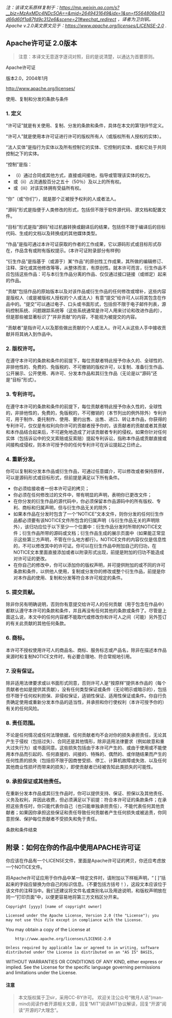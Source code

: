  _注：该译文系原样复制于：https://mp.weixin.qq.com/s?__biz=MzAxMDc4NDc5OA==&mid=2649431649&idx=1&sn=f5564806b413d66d60f1a87fd9c312e6&scene=21#wechat_redirect ，译者为卫剑钒。Apache v.2.0英文原文见于：https://www.apache.org/licenses/LICENSE-2.0 ._ 


## Apache许可证 2.0版本
> 注意：本译文无意逐字逐词对照，目的是说清楚，以通达为首要原则。

Apache许可证

版本2.0，2004年1月

http://www.apache.org/licenses/

使用、复制和分发的条款与条件

### 1. 定义

“许可证”就是有关使用、复制、分发的条款和条件，具体在本文的第1到9节定义。

“许可人”就是使用本许可证进行许可的版权所有人（或版权所有人授权的实体）。

“法人实体”是指行为实体以及所有控制它的实体、它控制的实体、或和它处于共同控制之下的实体。

“控制”是指：

* （i）通过合同或其他方式，直接或间接地，指导或管理该实体的权力。
* 或（ii）占流通股百分之五十（50％）及以上的所有权。
* 或（iii）对该实体拥有受益所有权。

“你”（或“你们”），就是那个正被授予权利的人或者法人。

“源码”形式是指便于人类修改的形式，包括但不限于软件源代码、源文档和配置文件。

“目标”形式是指“源码”经过机器转换或翻译后的结果，包括但不限于编译后的目标代码、生成的文档以及转换成的其他媒体类型。

“作品”是指可通过本许可证获取的作者的工作成果，它以源码形式或目标形式存在，作品含有或附有版权提示。(本许可证附录部分有样例)

“衍生作品”是指基于（或源于）某“作品”的原创性工作成果，其所做的编辑修订、注释、深化或其他修改等等，从整体而言，有原创性。就本许可而言，衍生作品不应包括这些作品：可与本衍生作品分离的作品、仅仅通过接口链接（或绑定）起来的作品。

“贡献”包括作品的原始版本以及对该作品或衍生作品的任何修改或增补，这些内容是版权人（或是被版权人授权的个人或法人）有意“提交”给许可人以将其包含在作品中的。“提交”可以通过电子、口头或书面形式，包括但不限于电子邮件列表，源码控制系统、问题跟踪系统等（这些系统通常是许可人用来讨论和改进作品的），但是那些被显著标识了“并非贡献”的内容，不能视为被提交的内容。

“贡献者”是指许可人以及那些做出贡献的个人或法人。许可人从这些人手中接收贡献并将其纳入到作品中。

### 2. 版权许可。
在遵守本许可的条款和条件的前提下，每位贡献者特此授予你永久的、全球性的、非排他性的、免费的、免版税的、不可撤销的版权许可，以复制、准备衍生作品、公开展示、公开使用、再许可、分发本作品和其衍生作品（无论是以“源码”还是“目标”形式）。

### 3. 专利许可。
在遵守本许可的条款和条件的前提下，每位贡献者特此授予你永久性的，全球性的，非排他性的，免费的，免版税的，不可撤销的（本节列出的例外除外）专利许可，用于制作、委托制作、使用、要约出售、出售、进口、转让本作品，你获得的专利许可，仅仅是有权利向你许可的贡献者授予你的，该贡献者的贡献或者其贡献和本作品结合起来后，不可避免地造成了对该贡献者专利的侵权。如果你针对任何实体（包括诉讼中的交叉索赔或反索赔）提起专利诉讼，指称本作品或贡献直接或间接构成侵权，则本许可授予你的任何专利许可在诉讼提起之日终止。

### 4. 重新分发。
你可以复制和分发本作品或衍生作品，可通过任意媒介，可以修改或者保持原样，可以是源码形式或目标形式，但前提是满足以下所有条件。

* 你必须给接收者一份本许可证的拷贝；
* 你必须在任何修改过的文件中，带有明显的声明，表明你已更改文件；
* 在你分发的衍生作品的源代码中，你必须保留本作品源码中的所有版权、专利、商标和归属声明，但与衍生作品无关的除外；
* 如果本作品在分发时包含了一个“NOTICE”文本文件，则你分发的任何衍生作品都必须要有该NOTICE文件所包含的归属声明（与衍生作品无关的声明除外），该归功应位于以下至少一个位置中：衍生作品分发时所带的NOTICE文件；衍生作品所带的源码或文档；衍生作品生成的展示页面中（如果能正常显示这些第三方声明，不管在什么地方都行）。NOTICE文件的内容仅仅是信息性的，不可以修改其中的许可证。你可以在衍生作品中附加自己的归功，在NOTICE文本里面直接添加或者以附录形式出现，前提是附加的归功不能造成对许可证的更改。
* 在你自己的修改中，你可以添加你的版权声明，并可提供附加的或不同的许可条款和条件，以供他人使用，复制或分发你的修改或整个衍生作品，前提是你对本作品的使用、复制和分发等符合本许可规定的条件。

### 5. 提交贡献。
除非你另有明确说明，否则你有意提交给许可人的任何贡献（用于包含在作品中）都默认遵守本许可的条款和条件，并且再没有任何其他的条款或条件了。尽管是上面这么说，本文中的任何内容都不能取代或修改你和许可人之间（可能）另外签订的有关此贡献的其他任何条款。

### 6. 商标。
本许可不授权使用许可人的商品名、商标、服务标志或产品名，除非在描述本作品来源时和复制NOTICE文件时，有必要合理地、符合常规地引用。

### 7. 没有保证。
除非适用法律要求或以书面形式同意，否则许可人是“按原样”提供本作品的（每个贡献者也如是提供其贡献），没有任何类型保证或条件（无论明示或暗示的），包括但不限于任何权利担保、非侵权保证，适销性保证、适用性保证或条件。你自行负责确定使用或重新分发本作品的适当性，并承担和你行使权利（本许可授予你的）有关的任何风险。

### 8. 责任范围。
不论是任何情况或任何法理依据，任何贡献者均不会对你的损失承担责任，无论其产生于侵权（包括过失）、合同还是其他情形，除非适用法律要求（例如故意和重大过失行为）或书面同意。这些损失包括由于本许可产生的、或由于使用或不能使用本作品而引起的、任何直接的、间接的、特殊的、偶然的、或伴随结果而产生的任何性质的损失（包括但不限于因商誉受损、停工、计算机故障或失效、以及任何其他商业性损坏而带来的损失），即使贡献者已经被告知此类损失的可能性。

### 9. 承担保证或其他责任。
在重新分发本作品或其衍生作品时，你可以提供支持、保证、担保以及其他责任、义务及权利，并因此收费，但必须满足以下前提：符合本许可证的条款条件；在承担这些责任时，你只能代表你自己（也只能单独承担责任），不能代表任何其他贡献者；如果因你承担这些保证和责任导致任何贡献者产生任何损失或被追责，你同意担保、保护每位贡献者不受损失和免于责任。

条款和条件结束

## 附录：如何在你的作品中使用APACHE许可证

你应该在作品有一个LICENSE文件，里面是Apache许可证的拷贝，你还应考虑放一个NOTICE文件。

将Apache许可证应用于你作品中某一特定文件时，请附加以下样板声明，“ [ ]”括起来的字段应替换为你自己的标识信息。（不要包括方括号！），这段文本应该位于该文件的注释当中。我们还建议将文件名或类别名以及用途说明，和版权声明放在同一“打印页面”中，以便更容易地将第三方文档区分开来。

    Copyright [yyyy] [name of copyright owner]

    Licensed under the Apache License, Version 2.0 (the "License"); you may not use this file except in compliance with the License.
You may obtain a copy of the License at

        http://www.apache.org/licenses/LICENSE-2.0

    Unless required by applicable law or agreed to in writing, software distributed under the License is distributed on an "AS IS" BASIS,
WITHOUT WARRANTIES OR CONDITIONS OF ANY KIND, either express or implied. See the License for the specific language governing permissions and limitations under the License.


#### 注意
> 本文版权属于卫sir，采用CC-BY许可。
> 欢迎关注公众号“微月人话”(man-mind)阅读作者开源相关文章，回复“MIT”阅读MIT协议解读，回复“开源”阅读“开源的7大理念”。